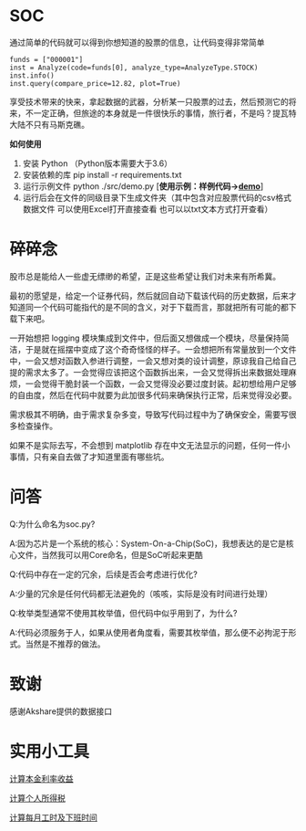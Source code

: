 # SOC
通过简单的代码就可以得到你想知道的股票的信息，让代码变得非常简单
```
funds = ["000001"]
inst = Analyze(code=funds[0], analyze_type=AnalyzeType.STOCK)
inst.info()
inst.query(compare_price=12.82, plot=True)
```
享受技术带来的快来，拿起数据的武器，分析某一只股票的过去，然后预测它的将来，不一定正确，但旅途的本身就是一件很快乐的事情，旅行者，不是吗？提瓦特大陆不只有马斯克礁。

**如何使用**
1. 安装 Python （Python版本需要大于3.6）
2. 安装依赖的库 pip install -r requirements.txt
3. 运行示例文件 python ./src/demo.py  [**使用示例：样例代码->[demo](./src/demo.py)**]
4. 运行后会在文件的同级目录下生成文件夹（其中包含对应股票代码的csv格式数据文件 可以使用Excel打开直接查看 也可以以txt文本方式打开查看）

# 碎碎念
股市总是能给人一些虚无缥缈的希望，正是这些希望让我们对未来有所希冀。

最初的愿望是，给定一个证券代码，然后就回自动下载该代码的历史数据，后来才知道同一个代码可能指代的是不同的含义，对于下载而言，那就把所有可能的都下载下来吧。

一开始想把 logging 模块集成到文件中，但后面又想做成一个模块，尽量保持简洁，于是就在摇摆中变成了这个奇奇怪怪的样子。一会想把所有常量放到一个文件中，一会又想对函数入参进行调整，一会又想对类的设计调整，原谅我自己给自己提的需求太多了。一会觉得应该把这个函数拆出来，一会又觉得拆出来数据处理麻烦，一会觉得干脆封装一个函数，一会又觉得没必要过度封装。起初想给用户足够的自由度，然后在代码中就要为此加很多代码来确保执行正常，后来觉得没必要。

需求极其不明确，由于需求复杂多变，导致写代码过程中为了确保安全，需要写很多检查操作。

如果不是实际去写，不会想到 matplotlib 存在中文无法显示的问题，任何一件小事情，只有亲自去做了才知道里面有哪些坑。

# 问答
Q:为什么命名为soc.py?

A:因为芯片是一个系统的核心：System-On-a-Chip(SoC)，我想表达的是它是核心文件，当然我可以用Core命名，但是SoC听起来更酷

Q:代码中存在一定的冗余，后续是否会考虑进行优化?

A:少量的冗余是任何代码都无法避免的（咳咳，实际是没有时间进行处理）

Q:枚举类型通常不使用其枚举值，但代码中似乎用到了，为什么?

A:代码必须服务于人，如果从使用者角度看，需要其枚举值，那么便不必拘泥于形式。当然是不推荐的做法。

# 致谢
感谢Akshare提供的数据接口

# 实用小工具 
[计算本金利率收益](./tool/calc.py)

[计算个人所得税](./tool/tax.py)

[计算每月工时及下班时间](./tool/worktime.py)
